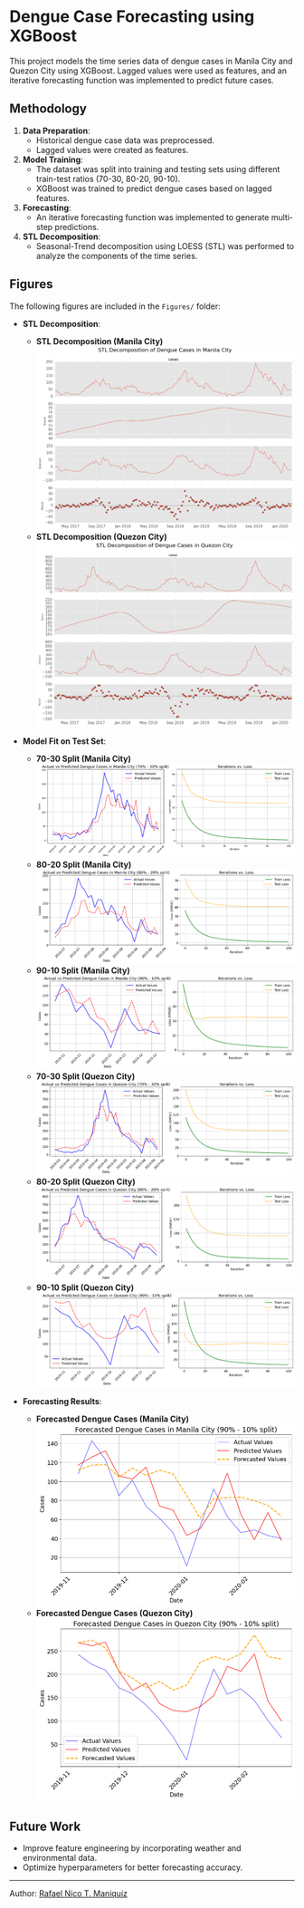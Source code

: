 # Dengue Case Forecasting using XGBoost

This project models the time series data of dengue cases in Manila City and Quezon City using XGBoost. Lagged values were used as features, and an iterative forecasting function was implemented to predict future cases.

## Methodology
1. **Data Preparation**: 
   - Historical dengue case data was preprocessed.
   - Lagged values were created as features.
2. **Model Training**:
   - The dataset was split into training and testing sets using different train-test ratios (70-30, 80-20, 90-10).
   - XGBoost was trained to predict dengue cases based on lagged features.
3. **Forecasting**:
   - An iterative forecasting function was implemented to generate multi-step predictions.
4. **STL Decomposition**:
   - Seasonal-Trend decomposition using LOESS (STL) was performed to analyze the components of the time series.

## Figures
The following figures are included in the `Figures/` folder:

- **STL Decomposition**:
  - **STL Decomposition (Manila City)**
    ![mnlstl](Figures/mnlstl.png)
  - **STL Decomposition (Quezon City)**
    ![qcstl](Figures/qcstl.png)
    
- **Model Fit on Test Set**:
  - **70-30 Split (Manila City)**
    ![mnl70](Figures/mnl70.png)
  - **80-20 Split (Manila City)**
    ![mnl80](Figures/mnl80.png)
  - **90-10 Split (Manila City)**
    ![mnl90](Figures/mnl90.png)
  - **70-30 Split (Quezon City)**
    ![qc70](Figures/qc70.png)
  - **80-20 Split (Quezon City)**
    ![qc80](Figures/qc80.png)
  - **90-10 Split (Quezon City)**
    ![qc90](Figures/qc90.png)

- **Forecasting Results**:
  - **Forecasted Dengue Cases (Manila City)**
    ![mnlforecast](Figures/mnlforecast.png)
  - **Forecasted Dengue Cases (Quezon City)**
    ![qcforecast](Figures/qcforecast.png)

## Future Work
- Improve feature engineering by incorporating weather and environmental data.
- Optimize hyperparameters for better forecasting accuracy.

---
Author: [Rafael Nico T. Maniquiz](https://www.linkedin.com/in/rafael-nico-maniquiz-a07193253/)

